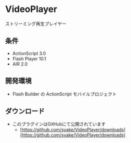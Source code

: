 VideoPlayer
===========

ストリーミング再生プレイヤー

条件
---------------
 * ActionScript 3.0
 * Flash Player 10.1
 * AIR 2.0

開発環境
---------------
 * Flash Builder の ActionScript モバイルプロジェクト

ダウンロード
---------------
 * このプラグインはGitHubにて公開されています
    * [https://github.com/syake/VideoPlayer/downloads](https://github.com/syake/VideoPlayer/downloads)
